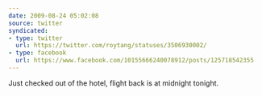 ```yaml
---
date: 2009-08-24 05:02:08
source: twitter
syndicated:
- type: twitter
  url: https://twitter.com/roytang/statuses/3506930002/
- type: facebook
  url: https://www.facebook.com/10155666240078912/posts/125718542355
---
```


Just checked out of the hotel, flight back is at midnight tonight.